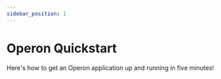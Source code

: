 ```yaml
---
sidebar_position: 1
---
```


# Operon Quickstart

Here's how to get an Operon application up and running in five minutes!